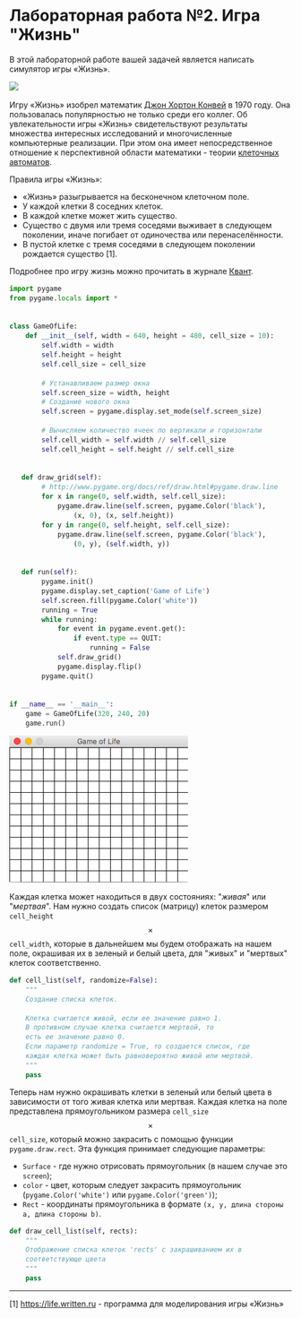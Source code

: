 # Лабораторная работа №2. Игра "Жизнь"

В этой лабораторной работе вашей задачей является написать симулятор игры «Жизнь».

![](https://upload.wikimedia.org/wikipedia/commons/e/e5/Gospers_glider_gun.gif)

Игру «Жизнь» изобрел математик [Джон Хортон Конвей](https://ru.wikipedia.org/wiki/Конвей,_Джон_Хортон) в 1970 году. Она пользовалась популярностью не только среди его коллег. Об увлекательности игры «Жизнь» свидетельствуют результаты множества интересных исследований и многочисленные компьютерные реализации. При этом она имеет непосредственное отношение к перспективной области математики - теории [клеточных автоматов](https://ru.wikipedia.org/wiki/Клеточный_автомат).

Правила игры «Жизнь»:
- «Жизнь» разыгрывается на бесконечном клеточном поле.
- У каждой клетки 8 соседних клеток.
- В каждой клетке может жить существо.
- Существо с двумя или тремя соседями выживает в следующем поколении, иначе погибает от одиночества или перенаселённости.
- В пустой клетке с тремя соседями в следующем поколении рождается существо [1].

Подробнее про игру жизнь можно прочитать в журнале [Квант](http://kvant.mccme.ru/1974/09/igra_zhizn.htm).

```python
import pygame
from pygame.locals import *


class GameOfLife:
    def __init__(self, width = 640, height = 480, cell_size = 10):
        self.width = width
        self.height = height
        self.cell_size = cell_size

        # Устанавливаем размер окна
        self.screen_size = width, height
        # Создание нового окна
        self.screen = pygame.display.set_mode(self.screen_size)
        
        # Вычисляем количество ячеек по вертикали и горизонтали
        self.cell_width = self.width // self.cell_size
        self.cell_height = self.height // self.cell_size
   
   
   def draw_grid(self):
        # http://www.pygame.org/docs/ref/draw.html#pygame.draw.line
        for x in range(0, self.width, self.cell_size):
            pygame.draw.line(self.screen, pygame.Color('black'), 
                (x, 0), (x, self.height))
        for y in range(0, self.height, self.cell_size):
            pygame.draw.line(self.screen, pygame.Color('black'), 
                (0, y), (self.width, y))
   
   
   def run(self):
        pygame.init()
        pygame.display.set_caption('Game of Life')
        self.screen.fill(pygame.Color('white'))
        running = True
        while running:
            for event in pygame.event.get():
                if event.type == QUIT:
                    running = False
            self.draw_grid()
            pygame.display.flip()
        pygame.quit()


if __name__ == '__main__':
    game = GameOfLife(320, 240, 20)
    game.run()
```

![](life_grid.png)

Каждая клетка может находиться в двух состояниях: "*живая*" или "*мертвая*". Нам нужно создать список (матрицу) клеток размером `cell_height` $$\times$$ `cell_width`, которые в дальнейшем мы будем отображать на нашем поле, окрашивая их в зеленый и белый цвета, для "живых" и "мертвых" клеток соответственно.


```python
def cell_list(self, randomize=False):
    """
    Создание списка клеток.
    
    Клетка считается живой, если ее значение равно 1. 
    В противном случае клетка считается мертвой, то 
    есть ее значение равно 0.
    Если параметр randomize = True, то создается список, где
    каждая клетка может быть равновероятно живой или мертвой.
    """
    pass
```

Теперь нам нужно окрашивать клетки в зеленый или белый цвета в зависимости от того живая клетка или мертвая. Каждая клетка на поле представлена прямоугольником размера `cell_size` $$\times$$ `cell_size`, который можно закрасить с помощью функции `pygame.draw.rect`. Эта функция принимает следующие параметры:

* `Surface` - где нужно отрисовать прямоугольник (в нашем случае это `screen`);
* `color` - цвет, которым следует закрасить прямоугольник (`pygame.Color('white')` или `pygame.Color('green')`);
* `Rect` - координаты прямоугольника в формате `(x, y, длина стороны a, длина стороны b)`.



```python
def draw_cell_list(self, rects):
    """
    Отображение списка клеток 'rects' с закрашиванием их в 
    соответствующе цвета
    """
    pass
```



---
[1] https://life.written.ru - программа для моделирования игры «Жизнь»